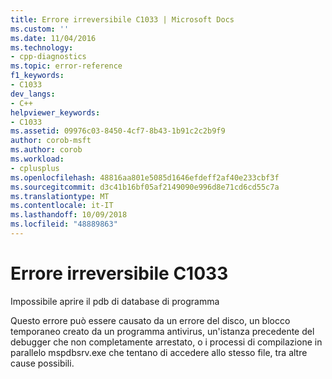 ```yaml
---
title: Errore irreversibile C1033 | Microsoft Docs
ms.custom: ''
ms.date: 11/04/2016
ms.technology:
- cpp-diagnostics
ms.topic: error-reference
f1_keywords:
- C1033
dev_langs:
- C++
helpviewer_keywords:
- C1033
ms.assetid: 09976c03-8450-4cf7-8b43-1b91c2c2b9f9
author: corob-msft
ms.author: corob
ms.workload:
- cplusplus
ms.openlocfilehash: 48816aa801e5085d1646efdeff2af40e233cbf3f
ms.sourcegitcommit: d3c41b16bf05af2149090e996d8e71cd6cd55c7a
ms.translationtype: MT
ms.contentlocale: it-IT
ms.lasthandoff: 10/09/2018
ms.locfileid: "48889863"
---
```

# <a name="fatal-error-c1033"></a>Errore irreversibile C1033

Impossibile aprire il pdb di database di programma

Questo errore può essere causato da un errore del disco, un blocco temporaneo creato da un programma antivirus, un'istanza precedente del debugger che non completamente arrestato, o i processi di compilazione in parallelo mspdbsrv.exe che tentano di accedere allo stesso file, tra altre cause possibili.
